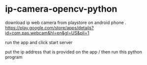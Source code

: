 # ip-camera-opencv-python

download ip web camera from playstore   on android phone . 
https://play.google.com/store/apps/details?id=com.pas.webcam&hl=en&gl=US&pli=1

run the app and click start server 

put the ip address that is provided on the app /
then run this python program 



